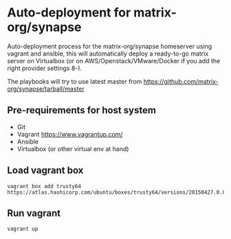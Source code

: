 # Auto-deployment for matrix-org/synapse
Auto-deployment process for the matrix-org/synapse homeserver using vagrant and ansible, this will automatically deploy a ready-to-go matrix server on Virtualbox (or on AWS/Openstack/VMware/Docker if you add the right provider settings 8-).

The playbooks will try to use latest master from https://github.com/matrix-org/synapse/tarball/master

## Pre-requirements for host system
* Git
* Vagrant https://www.vagrantup.com/
* Ansible
* Virtualbox (or other virtual env at hand)

## Load vagrant box

    vagrant box add trusty64 https://atlas.hashicorp.com/ubuntu/boxes/trusty64/versions/20150427.0.0/providers/virtualbox.box
  
## Run vagrant

    vagrant up
  
